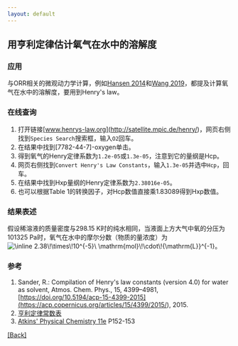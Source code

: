 ```yaml
---
layout: default
---
```


## 用亨利定律估计氧气在水中的溶解度

### 应用
与ORR相关的微观动力学计算，例如[Hansen 2014](<https://doi.org/10.1021/jp4100608>)和[Wang 2019](<https://doi.org/10.1021/jacs.9b07712>)，都提及计算氧气在水中的溶解度，要用到Henry's law。

### 在线查询
1. 打开链接[www.henrys-law.org](<http://satellite.mpic.de/henry/>)，网页右侧找到`Species Search`搜索框，输入`O2`回车。
2. 在结果中找到[7782-44-7]-oxygen单击。
3. 得到氧气的Henry定律系数为`1.2e-05`或`1.3e-05`，注意到它的量纲是Hcp。
4. 网页右侧找到`Convert Henry's Law Constants`，输入`1.3e-05`并选中`Hcp`，回车。
5. 在结果中找到Hxp量纲的Henry定律系数为`2.38016e-05`。
6. 也可以根据Table 1的转换因子，对Hcp数值直接乘1.83089得到Hxp数值。

### 结果表述
假设稀溶液的质量密度与298.15 K时的纯水相同，当液面上方大气中氧的分压为101325 Pa时，氧气在水中的摩尔分数（物质的量浓度）为<img src="https://latex.codecogs.com/svg.image?\inline&space;2.38\!\times\!10^{-5}\&space;\mathrm{mol}\!\cdot\!{\mathrm{L}}^{-1}" title="\inline 2.38\!\times\!10^{-5}\ \mathrm{mol}\!\cdot\!{\mathrm{L}}^{-1}" />。

### 参考
1. Sander, R.: Compilation of Henry's law constants (version 4.0) for water as solvent, Atmos. Chem. Phys., 15, 4399–4981, [https://doi.org/10.5194/acp-15-4399-2015](<https://acp.copernicus.org/articles/15/4399/2015/>), 2015.
2. [亨利定律常数表](<https://max.book118.com/html/2017/0528/109971917.shtm>)
3. [Atkins' Physical Chemistry 11e](<https://global.oup.com/academic/product/atkins-physical-chemistry-11e-9780198817895?q=atkins&lang=en&cc=us>) P152-153

[[Back]](../)
